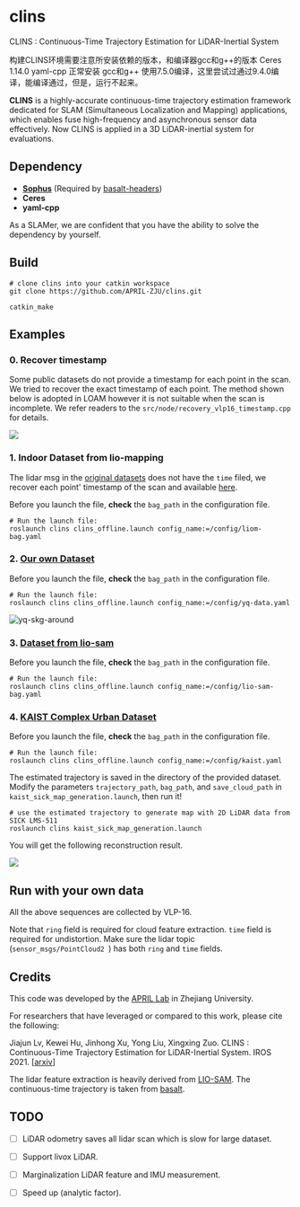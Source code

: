 # clins

CLINS : Continuous-Time Trajectory Estimation for LiDAR-Inertial System

构建CLINS环境需要注意所安装依赖的版本，和编译器gcc和g++的版本
Ceres 1.14.0
yaml-cpp 正常安装
gcc和g++ 使用7.5.0编译，这里尝试过通过9.4.0编译，能编译通过，但是，运行不起来。

**CLINS** is a highly-accurate continuous-time trajectory estimation framework dedicated for SLAM (Simultaneous Localization and Mapping) applications, which enables fuse high-frequency and asynchronous sensor data effectively. Now CLINS is applied in a 3D LiDAR-inertial system for evaluations.

## Dependency

- [**Sophus**](https://github.com/NikolausDemmel/Sophus/tree/eaf1e404992675a42892fa648d69d5bd933ff219) (Required by [basalt-headers](https://gitlab.com/VladyslavUsenko/basalt-headers))
- **Ceres**
- **yaml-cpp**

As a SLAMer, we are confident that you have the ability to solve the dependency by yourself.

## Build

```shell
# clone clins into your catkin workspace
git clone https://github.com/APRIL-ZJU/clins.git

catkin_make
```

## Examples

### 0. Recover timestamp

Some public datasets do not provide a timestamp for each point in the scan. We tried to recover the exact timestamp of each point. The method shown below is adopted in LOAM however it is not suitable when the scan is incomplete. We refer readers to the `src/node/recovery_vlp16_timestamp.cpp` for details.

![](./pic/recover-time.png)

### 1. Indoor Dataset from lio-mapping

The lidar msg in the [original datasets](https://drive.google.com/drive/folders/1dPy667dAnJy9wgXmlnRgQZxQF_ESuve3) does not have the `time` filed, we recover each point' timestamp of the scan and available [here](https://drive.google.com/drive/folders/17OVuXPaoZQ-xYqHJDlfAlfqoDUkqOq6o?usp=sharing).

Before you launch the file, **check** the `bag_path` in the configuration file.

```shell
# Run the launch file:
roslaunch clins clins_offline.launch config_name:=/config/liom-bag.yaml
```

### 2. [Our own Dataset](https://drive.google.com/drive/folders/17OVuXPaoZQ-xYqHJDlfAlfqoDUkqOq6o)

Before you launch the file, **check** the `bag_path` in the configuration file.

```shell
# Run the launch file:
roslaunch clins clins_offline.launch config_name:=/config/yq-data.yaml
```

![yq-skg-around](./pic/skg-map.png)

### 3. [Dataset from lio-sam](https://drive.google.com/drive/folders/17OVuXPaoZQ-xYqHJDlfAlfqoDUkqOq6o)

Before you launch the file, **check** the `bag_path` in the configuration file.

```shell
# Run the launch file:
roslaunch clins clins_offline.launch config_name:=/config/lio-sam-bag.yaml
```

###  4. [KAIST Complex Urban Dataset](https://drive.google.com/drive/folders/17OVuXPaoZQ-xYqHJDlfAlfqoDUkqOq6o)

Before you launch the file, **check** the `bag_path` in the configuration file.

```shell
# Run the launch file:
roslaunch clins clins_offline.launch config_name:=/config/kaist.yaml
```

The estimated trajectory is saved in the directory of the provided dataset. Modify the parameters `trajectory_path`, `bag_path`, and `save_cloud_path` in `kaist_sick_map_generation.launch`, then run it!

```shell
# use the estimated trajectory to generate map with 2D LiDAR data from SICK LMS-511
roslaunch clins kaist_sick_map_generation.launch
```

You will get the following reconstruction result.

![](./pic/urban07-sick.png)

## Run with your own data

All the above sequences are collected by VLP-16.

Note that `ring` field is required for cloud feature extraction. `time` field is required for undistortion. Make sure the lidar topic (`sensor_msgs/PointCloud2 `) has both `ring` and `time` fields.

## Credits

This code was developed by the [APRIL Lab](https://april.zju.edu.cn/) in Zhejiang University.

For researchers that have leveraged or compared to this work, please cite the following:

Jiajun Lv, Kewei Hu, Jinhong Xu, Yong Liu, Xingxing Zuo. CLINS : Continuous-Time Trajectory Estimation for LiDAR-Inertial System. IROS 2021. [[arxiv](https://arxiv.org/pdf/2109.04687.pdf)]

The lidar feature extraction is heavily derived from [LIO-SAM](https://github.com/TixiaoShan/LIO-SAM). The continuous-time trajectory is taken from [basalt](https://gitlab.com/VladyslavUsenko/basalt-headers).

## TODO

- [ ] LiDAR odometry saves all lidar scan which is slow for large dataset.
- [ ] Support livox LiDAR.
- [ ] Marginalization LiDAR feature and IMU measurement.
- [ ] Speed up (analytic factor).


